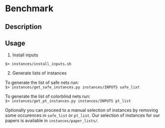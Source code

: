 # Benchmark

## Description

## Usage

1) Install inputs

```$> instances/install_inputs.sh```

2) Generate lists of instances

To generate the list of safe nets run:  
```$> instances/get_safe_instances.py instances/INPUTS safe_list```

To generate the list of colorblind nets run:  
```$> instances/get_pt_instances.py instances/INPUTS pt_list```

Optionally you can proceed to a manual selection of instances by removing some occurences in `safe_list` or `pt_list`. Our selection of instances for our papers is available in `instances/paper_lists/`.


